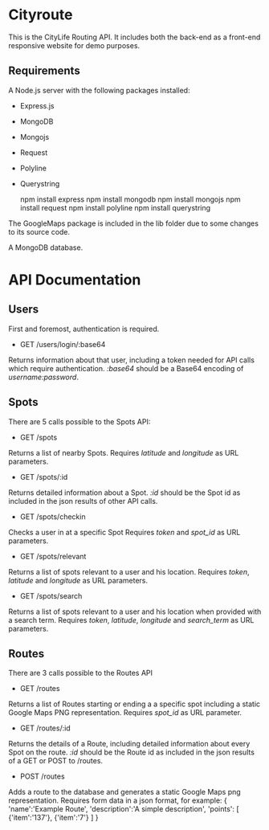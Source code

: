 Cityroute
=========

This is the CityLife Routing API.
It includes both the back-end as a front-end responsive website for demo purposes.

Requirements
------------
A Node.js server with the following packages installed:
* Express.js
* MongoDB
* Mongojs
* Request
* Polyline
* Querystring

    npm install express
    npm install mongodb
    npm install mongojs
    npm install request
    npm install polyline
    npm install querystring

The GoogleMaps package is included in the lib folder due to some changes to its source code.

A MongoDB database.

API Documentation
=================
Users
-----
First and foremost, authentication is required.
* GET /users/login/:base64

Returns information about that user, including a token needed for API calls which require authentication.
*:base64* should be a Base64 encoding of *username:password*.

Spots
-----
There are 5 calls possible to the Spots API:
* GET /spots

Returns a list of nearby Spots.
Requires *latitude* and *longitude* as URL parameters.
* GET /spots/:id

Returns detailed information about a Spot.
*:id* should be the Spot id as included in the json results of other API calls.
* GET /spots/checkin

Checks a user in at a specific Spot
Requires *token* and *spot_id* as URL parameters.
* GET /spots/relevant

Returns a list of spots relevant to a user and his location.
Requires *token*, *latitude* and *longitude* as URL parameters.
* GET /spots/search

Returns a list of spots relevant to a user and his location when provided with a search term.
Requires *token*, *latitude*, *longitude* and *search_term* as URL parameters.

Routes
------
There are 3 calls possible to the Routes API
* GET /routes

Returns a list of Routes starting or ending a a specific spot including a static Google Maps PNG representation.
Requires *spot_id* as URL parameter.
* GET /routes/:id

Returns the details of a Route, including detailed information about every Spot on the route.
*:id* should be the Route id as included in the json results of a GET or POST to /routes.
* POST /routes

Adds a route to the database and generates a static Google Maps png representation.
Requires form data in a json format, for example:
    {
        'name':'Example Route',
        'description':'A simple description',
        'points':
        [
            {'item':'137'},
            {'item':'7'}
        ]
    }
